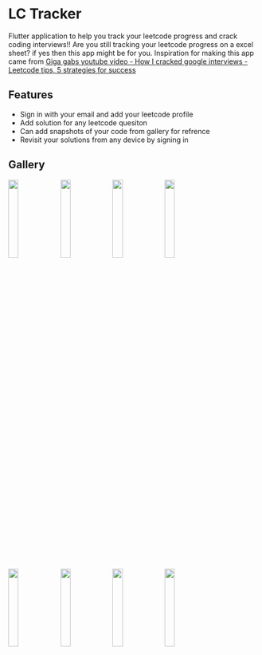 # LC Tracker
Flutter application to help you track your leetcode progress and crack coding interviews!! Are you still tracking your leetcode progress on a excel sheet? if yes then this app might be for you.
Inspiration for making this app came from [Giga gabs youtube video - How I cracked google interviews - Leetcode tips, 5 strategies for success](https://youtu.be/9FBrIRVPYMA?si=6CD8wAePMv7klhW_)

## Features
- Sign in with your email and add your leetcode profile
- Add solution for any leetcode quesiton
- Can add snapshots of your code from gallery for refrence
- Revisit your solutions from any device by signing in

## Gallery
<img src="https://github.com/aniketTCodes/Leetcode-Tracker/assets/77580411/7e26a27d-ec15-4118-95c4-71df3334df60" width="20%">
<img src="https://github.com/aniketTCodes/Leetcode-Tracker/assets/77580411/192608d0-03dc-4fe8-a219-1101499e9f84" width="20%">
<img src="https://github.com/aniketTCodes/Leetcode-Tracker/assets/77580411/075ece9f-1314-4765-adef-235df3d5fa28" width="20%">
<img src="https://github.com/aniketTCodes/Leetcode-Tracker/assets/77580411/72a3546f-8986-49df-bbd4-01b135f28014" width="20%">
<img src="https://github.com/aniketTCodes/Leetcode-Tracker/assets/77580411/fff61bac-56ea-4cb7-b3b3-2d45ab8cde0b" width="20%">
<img src="https://github.com/aniketTCodes/Leetcode-Tracker/assets/77580411/18fa0321-7d6a-4c24-a0bb-62d927f3cff7" width="20%">
<img src="https://github.com/aniketTCodes/Leetcode-Tracker/assets/77580411/eadebaf9-d06d-48b3-b0ef-b2ed09f7d023" width="20%">
<img src="https://github.com/aniketTCodes/Leetcode-Tracker/assets/77580411/9fbb26a4-16d4-4f4e-9b00-a18690c63549" width="20%">

